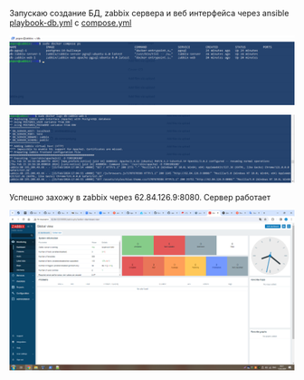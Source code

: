 Запускаю создание БД, zabbix сервера и веб интерфейса через ansible [playbook-db.yml](https://github.com/goldcomru/diplom-sys/blob/main/files/ansible-playbook-db.yml) с [compose.yml](https://github.com/goldcomru/diplom-sys/blob/main/files/compose.yml)

![image](https://github.com/goldcomru/SysAdmin/blob/main/db/db4.png)
   
![image](https://github.com/goldcomru/SysAdmin/blob/main/db/db5.png)

Успешно захожу в zabbix через 62.84.126.9:8080. Сервер работает

![image](https://github.com/goldcomru/SysAdmin/blob/main/db/zabbix-docker.png)         
